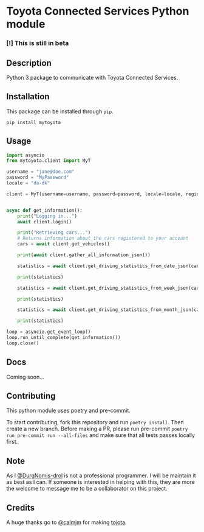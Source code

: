 # Toyota Connected Services Python module

### [!] **This is still in beta**

## Description

Python 3 package to communicate with Toyota Connected Services.

## Installation

This package can be installed through `pip`.

```text
pip install mytoyota
```

## Usage

```python
import asyncio
from mytoyota.client import MyT

username = "jane@doe.com"
password = "MyPassword"
locale = "da-dk"

client = MyT(username=username, password=password, locale=locale, region="europe")


async def get_information():
    print("Logging in...")
    await client.login()

    print("Retrieving cars...")
    # Returns information about the cars registered to your account
    cars = await client.get_vehicles()

    print(await client.gather_all_information_json())

    statistics = await client.get_driving_statistics_from_date_json(cars[0]['vin'])

    print(statistics)

    statistics = await client.get_driving_statistics_from_week_json(cars[0]['vin'])

    print(statistics)

    statistics = await client.get_driving_statistics_from_month_json(cars[0]['vin'])

    print(statistics)

loop = asyncio.get_event_loop()
loop.run_until_complete(get_information())
loop.close()

```

## Docs

Coming soon...

## Contributing

This python module uses poetry and pre-commit.

To start contributing, fork this repository and run `poetry install`. Then create a new branch. Before making a PR, please run pre-commit `poetry run pre-commit run --all-files` and make sure that all tests passes locally first.

## Note

As I [@DurgNomis-drol](https://github.com/DurgNomis-drol) is not a professional programmer. I will be maintain it as best as I can. If someone is interested in helping with this, they are more the welcome to message me to be a collaborator on this project.

## Credits

A huge thanks go to [@calmjm](https://github.com/calmjm) for making [tojota](https://github.com/calmjm/tojota).
